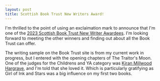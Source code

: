 ```yaml
---
layout: post
title: Scottish Book Trust New Writers Award! 
---
```


I'm thrilled to the point of using an exclaimation mark to announce that I'm one of the [2023 Scottish Book Trust New Writer Awardees](https://www.scottishbooktrust.com/writing-and-authors/new-writers-awards/henry-coles). I'm looking forward to meeting the other winners and finding out
about all the Book Trust can offer.

The writing sample on the Book Trust site is from my current work in progress, but I entered with the opening chapters of The Traitor's Moon. One of the judges for the Childrens and YA category was [Kiran Millwood Hargrave](https://www.kiranmillwoodhargrave.com/), and I'm told that she loved it. Which is particularly gratifying as Girl of Ink and Stars was a big influence on my first two books. 
